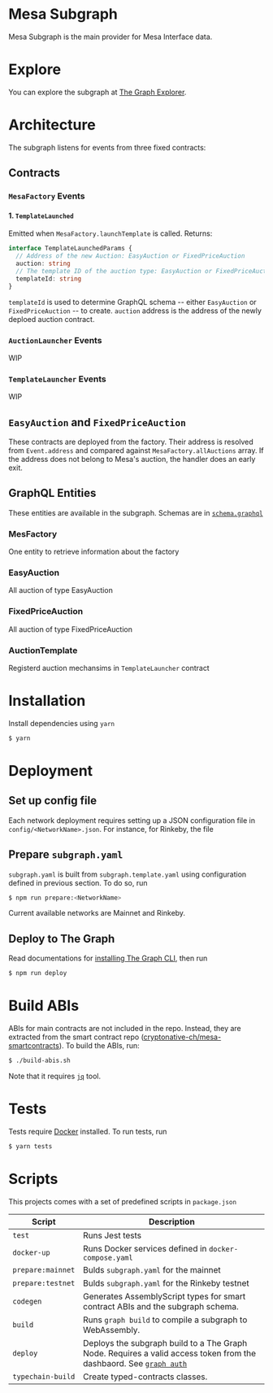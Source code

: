# Mesa Subgraph

Mesa Subgraph is the main provider for Mesa Interface data.

# Explore

You can explore the subgraph at [The Graph Explorer](https://thegraph.com/explorer/subgraph/adamazad/mesa).

# Architecture

The subgraph listens for events from three fixed contracts:

## Contracts

### `MesaFactory` Events

#### 1. `TemplateLaunched`

Emitted when `MesaFactory.launchTemplate` is called. Returns:

```typescript
interface TemplateLaunchedParams {
  // Address of the new Auction: EasyAuction or FixedPriceAuction
  auction: string
  // The template ID of the auction type: EasyAuction or FixedPriceAuction
  templateId: string
}
```

`templateId` is used to determine GraphQL schema -- either `EasyAuction` or `FixedPriceAuction` -- to create. `auction` address is the address of the newly deploed auction contract.

### `AuctionLauncher` Events

WIP

### `TemplateLauncher` Events

WIP

## `EasyAuction` and `FixedPriceAuction`

These contracts are deployed from the factory. Their address is resolved from `Event.address` and compared against `MesaFactory.allAuctions` array. If the address does not belong to Mesa's auction, the handler does an early exit.

## GraphQL Entities

These entities are available in the subgraph. Schemas are in [`schema.graphql`](schema.graphql)

### MesFactory

One entity to retrieve information about the factory

### EasyAuction

All auction of type EasyAuction

### FixedPriceAuction

All auction of type FixedPriceAuction

### AuctionTemplate

Registerd auction mechansims in `TemplateLauncher` contract

# Installation

Install dependencies using `yarn`

```bash
$ yarn
```

# Deployment

## Set up config file

Each network deployment requires setting up a JSON configuration file in `config/<NetworkName>.json`. For instance, for Rinkeby, the file

## Prepare `subgraph.yaml`

`subgraph.yaml` is built from `subgraph.template.yaml` using configuration defined in previous section. To do so, run

```bash
$ npm run prepare:<NetworkName>
```

Current available networks are Mainnet and Rinkeby.

## Deploy to The Graph

Read documentations for [installing The Graph CLI](https://thegraph.com/docs/quick-start#3.-initialize-a-new-subgraph), then run

```bash
$ npm run deploy
```

# Build ABIs

ABIs for main contracts are not included in the repo. Instead, they are extracted from the smart contract repo ([cryptonative-ch/mesa-smartcontracts](https://github.com/cryptonative-ch/mesa-smartcontracts)). To build the ABIs, run:

```bash
$ ./build-abis.sh
```

Note that it requires [`jq`](https://stedolan.github.io/jq/) tool.

# Tests

Tests require [Docker](http://docker.com/) installed. To run tests, run

```bash
$ yarn tests
```

# Scripts

This projects comes with a set of predefined scripts in `package.json`

| Script            | Description                                                                                                                                                                                       |
| ----------------- | ------------------------------------------------------------------------------------------------------------------------------------------------------------------------------------------------- |
| `test`            | Runs Jest tests                                                                                                                                                                                   |
| `docker-up`       | Runs Docker services defined in `docker-compose.yaml`                                                                                                                                             |
| `prepare:mainnet` | Bulds `subgraph.yaml` for the mainnet                                                                                                                                                             |
| `prepare:testnet` | Bulds `subgraph.yaml` for the Rinkeby testnet                                                                                                                                                     |
| `codegen`         | Generates AssemblyScript types for smart contract ABIs and the subgraph schema.                                                                                                                   |
| `build`           | Runs `graph build` to compile a subgraph to WebAssembly.                                                                                                                                          |
| `deploy`          | Deploys the subgraph build to a The Graph Node. Requires a valid access token from the dashbaord. See [`graph auth`](https://github.com/graphprotocol/graph-cli#the-graph-command-line-interface) |
| `typechain-build` | Create typed-contracts classes.                                                                                                                                                                   |
